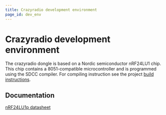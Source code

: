 ```yaml
---
title: Crazyradio development environment
page_id: dev_env
---
```


Crazyradio development environment
==================================

The crazyradio dongle is based on a Nordic semiconductor nRF24LU1 chip.
This chip contains a 8051-compatible microcontroller and is programmed
using the SDCC compiler. For compiling instruction see the project
[build instructions](/docs/building/building_flashing.md).

Documentation
-------------

[nRF24LU1p datasheet](/docs/images/nrf24lu1p_1_0.pdf)
